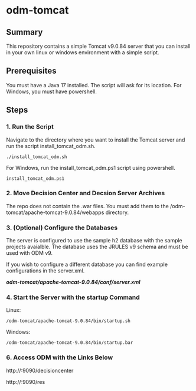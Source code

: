 # odm-tomcat

## Summary
This repository contains a simple Tomcat v9.0.84 server that you can install in your own linux or windows environment with a simple script.

## Prerequisites
You must have a Java 17 installed. The script will ask for its location.
For Windows, you must have powershell.

## Steps
### 1. Run the Script 
Navigate to the directory where you want to install the Tomcat server and run the script install_tomcat_odm.sh.
```
./install_tomcat_odm.sh
```
For Windows, run the install_tomcat_odm.ps1 script using powershell.
```
install_tomcat_odm.ps1
```

### 2. Move Decision Center and Decsion Server Archives
The repo does not contain the .war files. You must add them to the /odm-tomcat/apache-tomcat-9.0.84/webapps directory.
   
### 3. (Optional) Configure the Databases
The server is configured to use the sample h2 database with the sample projects avaialble. The database uses the JRULES v9 schema and must be used with ODM v9.

If you wish to configure a different database you can find example configurations in the server.xml.

_**odm-tomcat/apache-tomcat-9.0.84/conf/server.xml**_

### 4. Start the Server with the **startup** Command
Linux:
```
/odm-tomcat/apache-tomcat-9.0.84/bin/startup.sh
```
Windows:
```
/odm-tomcat/apache-tomcat-9.0.84/bin/startup.bar
```

### 6. Access ODM with the Links Below
http://<host>:9090/decisioncenter

http://<host>:9090/res
